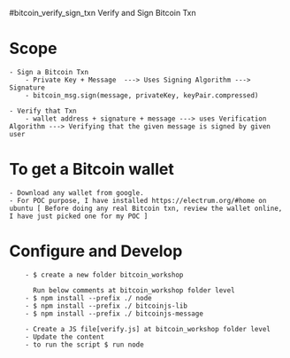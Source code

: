 #bitcoin_verify_sign_txn
Verify and Sign Bitcoin Txn

# Scope
    - Sign a Bitcoin Txn
        - Private Key + Message  ---> Uses Signing Algorithm ---> Signature
        - bitcoin_msg.sign(message, privateKey, keyPair.compressed)
  
    - Verify that Txn
        - wallet address + signature + message ---> uses Verification Algorithm ---> Verifying that the given message is signed by given user

# To get a Bitcoin wallet
    - Download any wallet from google. 
    - For POC purpose, I have installed https://electrum.org/#home on ubuntu [ Before doing any real Bitcoin txn, review the wallet online, I have just picked one for my POC ]


# Configure and Develop
        - $ create a new folder bitcoin_workshop
        
          Run below comments at bitcoin_workshop folder level
        - $ npm install --prefix ./ node
        - $ npm install --prefix ./ bitcoinjs-lib
        - $ npm install --prefix ./ bitcoinjs-message

        - Create a JS file[verify.js] at bitcoin_workshop folder level
        - Update the content 
        - to run the script $ run node

